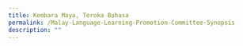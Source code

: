 ```yaml
---
title: Kembara Maya, Teroka Bahasa
permalink: /Malay-Language-Learning-Promotion-Committee-Synopsis
description: ""
---
```


